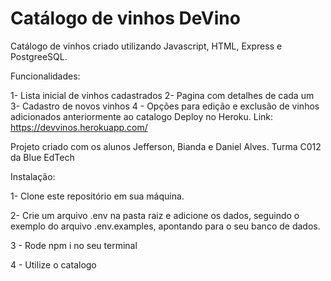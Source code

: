 # Catálogo de vinhos DeVino

Catálogo de vinhos criado utilizando Javascript, HTML, Express e PostgreeSQL. 

Funcionalidades:
 
1- Lista inicial de vinhos cadastrados
2- Pagina com detalhes de cada um
3- Cadastro de novos vinhos
4 - Opções para edição e exclusão de vinhos adicionados anteriormente ao catalogo
Deploy no Heroku. Link: https://devvinos.herokuapp.com/

Projeto criado com os alunos Jefferson, Bianda e Daniel Alves. Turma C012 da Blue EdTech


Instalação:

1- Clone este repositório em sua máquina.

2- Crie um arquivo .env na pasta raiz e adicione os dados, seguindo o exemplo do arquivo .env.examples, apontando para o seu banco de dados.

3 - Rode npm i no seu terminal

4 - Utilize o catalogo


